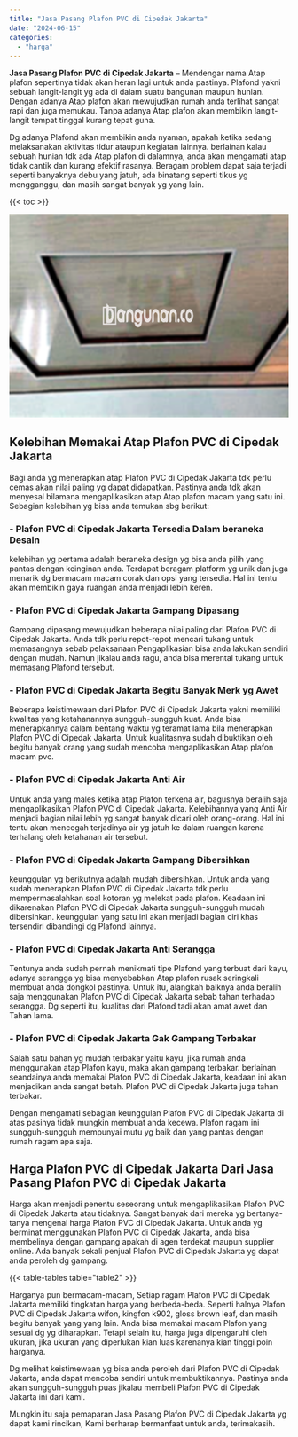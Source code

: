 ```yaml
---
title: "Jasa Pasang Plafon PVC di Cipedak Jakarta"
date: "2024-06-15"
categories: 
  - "harga"
---
```


**Jasa Pasang Plafon PVC di Cipedak Jakarta** – Mendengar nama Atap plafon sepertinya tidak akan heran lagi untuk anda pastinya. Plafond yakni sebuah langit-langit yg ada di dalam suatu bangunan maupun hunian. Dengan adanya Atap plafon akan mewujudkan rumah anda terlihat sangat rapi dan juga memukau. Tanpa adanya Atap plafon akan membikin langit-langit tempat tinggal kurang tepat guna.

Dg adanya Plafond akan membikin anda nyaman, apakah ketika sedang melaksanakan aktivitas tidur ataupun kegiatan lainnya. berlainan kalau sebuah hunian tdk ada Atap plafon di dalamnya, anda akan mengamati atap tidak cantik dan kurang efektif rasanya. Beragam problem dapat saja terjadi seperti banyaknya debu yang jatuh, ada binatang seperti tikus yg mengganggu, dan masih sangat banyak yg yang lain.

{{< toc >}}

![Jasa Pasang Plafon PVC di Cipedak Jakarta](/images/flafond-pvc-murah14.png)

## Kelebihan Memakai Atap Plafon PVC di Cipedak Jakarta

Bagi anda yg menerapkan atap Plafon PVC di Cipedak Jakarta tdk perlu cemas akan nilai paling yg dapat didapatkan. Pastinya anda tdk akan menyesal bilamana mengaplikasikan atap Atap plafon macam yang satu ini. Sebagian kelebihan yg bisa anda temukan sbg berikut:

### \- Plafon PVC di Cipedak Jakarta Tersedia Dalam beraneka Desain

kelebihan yg pertama adalah beraneka design yg bisa anda pilih yang pantas dengan keinginan anda. Terdapat beragam platform yg unik dan juga menarik dg bermacam macam corak dan opsi yang tersedia. Hal ini tentu akan membikin gaya ruangan anda menjadi lebih keren.

### \- Plafon PVC di Cipedak Jakarta Gampang Dipasang

Gampang dipasang mewujudkan beberapa nilai paling dari Plafon PVC di Cipedak Jakarta. Anda tdk perlu repot-repot mencari tukang untuk memasangnya sebab pelaksanaan Pengaplikasian bisa anda lakukan sendiri dengan mudah. Namun jikalau anda ragu, anda bisa merental tukang untuk memasang Plafond tersebut.

### \- Plafon PVC di Cipedak Jakarta Begitu Banyak Merk yg Awet

Beberapa keistimewaan dari Plafon PVC di Cipedak Jakarta yakni memiliki kwalitas yang ketahanannya sungguh-sungguh kuat. Anda bisa menerapkannya dalam bentang waktu yg teramat lama bila menerapkan Plafon PVC di Cipedak Jakarta. Untuk kualitasnya sudah dibuktikan oleh begitu banyak orang yang sudah mencoba mengaplikasikan Atap plafon macam pvc.

### \- Plafon PVC di Cipedak Jakarta Anti Air

Untuk anda yang males ketika atap Plafon terkena air, bagusnya beralih saja mengaplikasikan Plafon PVC di Cipedak Jakarta. Kelebihannya yang Anti Air menjadi bagian nilai lebih yg sangat banyak dicari oleh orang-orang. Hal ini tentu akan mencegah terjadinya air yg jatuh ke dalam ruangan karena terhalang oleh ketahanan air tersebut.

### \- Plafon PVC di Cipedak Jakarta Gampang Dibersihkan

keunggulan yg berikutnya adalah mudah dibersihkan. Untuk anda yang sudah menerapkan Plafon PVC di Cipedak Jakarta tdk perlu mempermasalahkan soal kotoran yg melekat pada plafon. Keadaan ini dikarenakan Plafon PVC di Cipedak Jakarta sungguh-sungguh mudah dibersihkan. keunggulan yang satu ini akan menjadi bagian ciri khas tersendiri dibandingi dg Plafond lainnya.

### \- Plafon PVC di Cipedak Jakarta Anti Serangga

Tentunya anda sudah pernah menikmati tipe Plafond yang terbuat dari kayu, adanya serangga yg bisa menyebabkan Atap plafon rusak seringkali membuat anda dongkol pastinya. Untuk itu, alangkah baiknya anda beralih saja menggunakan Plafon PVC di Cipedak Jakarta sebab tahan terhadap serangga. Dg seperti itu, kualitas dari Plafond tadi akan amat awet dan Tahan lama.

### \- Plafon PVC di Cipedak Jakarta Gak Gampang Terbakar

Salah satu bahan yg mudah terbakar yaitu kayu, jika rumah anda menggunakan atap Plafon kayu, maka akan gampang terbakar. berlainan seandainya anda memakai Plafon PVC di Cipedak Jakarta, keadaan ini akan menjadikan anda sangat betah. Plafon PVC di Cipedak Jakarta juga tahan terbakar.

Dengan mengamati sebagian keunggulan Plafon PVC di Cipedak Jakarta di atas pasinya tidak mungkin membuat anda kecewa. Plafon ragam ini sungguh-sungguh mempunyai mutu yg baik dan yang pantas dengan rumah ragam apa saja.

## Harga Plafon PVC di Cipedak Jakarta Dari Jasa Pasang Plafon PVC di Cipedak Jakarta

Harga akan menjadi penentu seseorang untuk mengaplikasikan Plafon PVC di Cipedak Jakarta atau tidaknya. Sangat banyak dari mereka yg bertanya-tanya mengenai harga Plafon PVC di Cipedak Jakarta. Untuk anda yg berminat menggunakan Plafon PVC di Cipedak Jakarta, anda bisa membelinya dengan gampang apakah di agen terdekat maupun supplier online. Ada banyak sekali penjual Plafon PVC di Cipedak Jakarta yg dapat anda peroleh dg gampang.

{{< table-tables table="table2" >}}

Harganya pun bermacam-macam, Setiap ragam Plafon PVC di Cipedak Jakarta memiliki tingkatan harga yang berbeda-beda. Seperti halnya Plafon PVC di Cipedak Jakarta wifon, kingfon k902, gloss brown leaf, dan masih begitu banyak yang yang lain. Anda bisa memakai macam Plafon yang sesuai dg yg diharapkan. Tetapi selain itu, harga juga dipengaruhi oleh ukuran, jika ukuran yang diperlukan kian luas karenanya kian tinggi poin harganya.

Dg melihat keistimewaan yg bisa anda peroleh dari Plafon PVC di Cipedak Jakarta, anda dapat mencoba sendiri untuk membuktikannya. Pastinya anda akan sungguh-sungguh puas jikalau membeli Plafon PVC di Cipedak Jakarta ini dari kami.

Mungkin itu saja pemaparan Jasa Pasang Plafon PVC di Cipedak Jakarta yg dapat kami rincikan, Kami berharap bermanfaat untuk anda, terimakasih.
